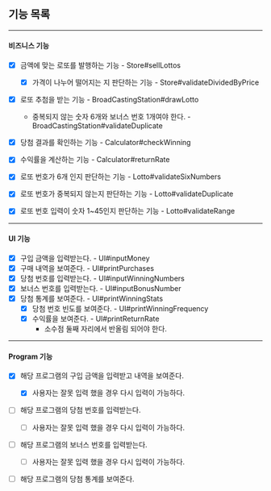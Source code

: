 ## 기능 목록

---

#### 비즈니스 기능

- [x] 금액에 맞는 로또를 발행하는 기능 - Store#sellLottos
    - [x] 가격이 나누어 떨어지는 지 판단하는 기능 - Store#validateDividedByPrice


- [x] 로또 추첨을 받는 기능 - BroadCastingStation#drawLotto
    - 중복되지 않는 숫자 6개와 보너스 번호 1개여야 한다. - BroadCastingStation#validateDuplicate


- [x] 당첨 결과를 확인하는 기능 - Calculator#checkWinning


- [x] 수익률을 계산하는 기능 - Calculator#returnRate


- [x] 로또 번호가 6개 인지 판단하는 기능 - Lotto#validateSixNumbers
- [x] 로또 번호가 중복되지 않는지 판단하는 기능 - Lotto#validateDuplicate
- [x] 로또 번호 입력이 숫자 1~45인지 판단하는 기능 - Lotto#validateRange

---

#### UI 기능

- [x] 구입 금액을 입력받는다. - UI#inputMoney
- [x] 구매 내역을 보여준다. - UI#printPurchases
- [x] 당첨 번호를 입력받는다. - UI#inputWinningNumbers
- [x] 보너스 번호를 입력받는다. - UI#inputBonusNumber
- [x] 당첨 통계를 보여준다. - UI#printWinningStats
    - [x] 당첨 번호 빈도를 보여준다. - UI#printWinningFrequency
    - [x] 수익률을 보여준다. - UI#printReturnRate
        - 소수점 둘째 자리에서 반올림 되어야 한다.

---

#### Program 기능

- [x] 해당 프로그램의 구입 금액을 입력받고 내역을 보여준다.
    - [x] 사용자는 잘못 입력 했을 경우 다시 입력이 가능하다.


- [ ] 해당 프로그램의 당첨 번호를 입력받는다.
    - [ ] 사용자는 잘못 입력 했을 경우 다시 입력이 가능하다.


- [ ] 해당 프로그램의 보너스 번호를 입력받는다.
    - [ ] 사용자는 잘못 입력 했을 경우 다시 입력이 가능하다.


- [ ] 해당 프로그램의 당첨 통계를 보여준다.